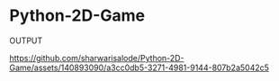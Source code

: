 # Python-2D-Game
OUTPUT



https://github.com/sharwarisalode/Python-2D-Game/assets/140893090/a3cc0db5-3271-4981-9144-807b2a5042c5




